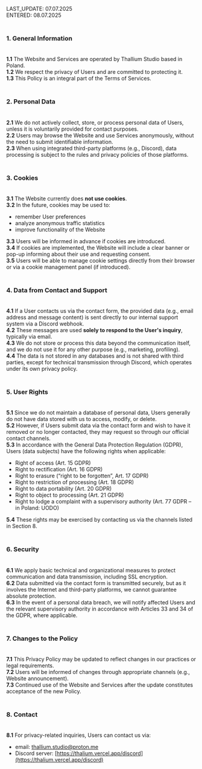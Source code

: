LAST_UPDATE: 07.07.2025   
ENTERED: 08.07.2025

### <br> 1. General Information<br><br>

**1.1** The Website and Services are operated by Thallium Studio based in Poland.<br>
**1.2** We respect the privacy of Users and are committed to protecting it.<br>
**1.3** This Policy is an integral part of the Terms of Services.<br>

### <br> 2. Personal Data<br><br>

**2.1** We do not actively collect, store, or process personal data of Users, unless it is voluntarily provided for contact purposes.<br>
**2.2** Users may browse the Website and use Services anonymously, without the need to submit identifiable information.<br>
**2.3** When using integrated third-party platforms (e.g., Discord), data processing is subject to the rules and privacy policies of those platforms.<br>

### <br> 3. Cookies<br><br>

**3.1** The Website currently does **not use cookies**.<br>
**3.2** In the future, cookies may be used to:<br>

- remember User preferences<br>
- analyze anonymous traffic statistics<br>
- improve functionality of the Website<br>

**3.3** Users will be informed in advance if cookies are introduced.<br>
**3.4** If cookies are implemented, the Website will include a clear banner or pop-up informing about their use and requesting consent.<br>
**3.5** Users will be able to manage cookie settings directly from their browser or via a cookie management panel (if introduced).<br>

### <br> 4. Data from Contact and Support<br><br>

**4.1** If a User contacts us via the contact form, the provided data (e.g., email address and message content) is sent directly to our internal support system via a Discord webhook.<br>
**4.2** These messages are used **solely to respond to the User's inquiry**, typically via email.<br>
**4.3** We do not store or process this data beyond the communication itself, and we do not use it for any other purpose (e.g., marketing, profiling).<br>
**4.4** The data is not stored in any databases and is not shared with third parties, except for technical transmission through Discord, which operates under its own privacy policy.<br>

### <br> 5. User Rights<br><br>

**5.1** Since we do not maintain a database of personal data, Users generally do not have data stored with us to access, modify, or delete.<br>
**5.2** However, if Users submit data via the contact form and wish to have it removed or no longer contacted, they may request so through our official contact channels.<br>
**5.3** In accordance with the General Data Protection Regulation (GDPR), Users (data subjects) have the following rights when applicable:<br>

- Right of access (Art. 15 GDPR)
- Right to rectification (Art. 16 GDPR)
- Right to erasure (“right to be forgotten”, Art. 17 GDPR)
- Right to restriction of processing (Art. 18 GDPR)
- Right to data portability (Art. 20 GDPR)
- Right to object to processing (Art. 21 GDPR)
- Right to lodge a complaint with a supervisory authority (Art. 77 GDPR – in Poland: UODO)<br>

**5.4** These rights may be exercised by contacting us via the channels listed in Section 8.<br>

### <br> 6. Security<br><br>

**6.1** We apply basic technical and organizational measures to protect communication and data transmission, including SSL encryption.<br>
**6.2** Data submitted via the contact form is transmitted securely, but as it involves the Internet and third-party platforms, we cannot guarantee absolute protection.<br>
**6.3** In the event of a personal data breach, we will notify affected Users and the relevant supervisory authority in accordance with Articles 33 and 34 of the GDPR, where applicable.<br>

### <br> 7. Changes to the Policy<br><br>

**7.1** This Privacy Policy may be updated to reflect changes in our practices or legal requirements.<br>
**7.2** Users will be informed of changes through appropriate channels (e.g., Website announcement).<br>
**7.3** Continued use of the Website and Services after the update constitutes acceptance of the new Policy.<br>

### <br> 8. Contact<br><br>

**8.1** For privacy-related inquiries, Users can contact us via:<br>

* email: [thallium.studio@proton.me](mailto:thallium.studio@proton.me)<br>
* Discord server: [https://thalium.vercel.app/discord](https://thalium.vercel.app/discord)<br>
